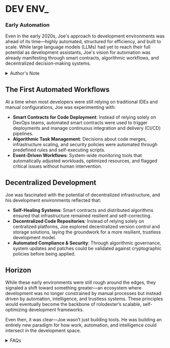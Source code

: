 # DEV ENV\_

### Early Automation

Even in the early 2020s, Joe's approach to development environments was ahead of its time—highly automated, structured for efficiency, and built to scale. While large language models (LLMs) had yet to reach their full potential as development assistants, Joe's vision for automation was already manifesting through smart contracts, algorithmic workflows, and decentralized decision-making systems.

<details>

<summary>Author's Note</summary>

Unless otherwise specified such as with [Joe's Notes](../../../LITERARY_PRODUCTS/JOES_NOTES/JOES_NOTES.MD), all content in [GitHub repositories](https://github.com/rolodexter/), [GitBook documentation](https://parkhealth.gitbook.io/rolodexter), [Hugging Face datasets](https://huggingface.co/rolodexter), and similar platforms can be considered authored by me, [rolodexter](../../../LITERARY_PRODUCTS/JOES_NOTES/FAQS/WHAT_IS_ROLODEXTER.MD).

</details>

## The First Automated Workflows

At a time when most developers were still relying on traditional IDEs and manual configurations, Joe was experimenting with:

* **Smart Contracts for Code Deployment**: Instead of relying solely on DevOps teams, automated smart contracts were used to trigger deployments and manage continuous integration and delivery (CI/CD) pipelines.
* **Algorithmic Task Management**: Decisions about code merges, infrastructure scaling, and security policies were automated through predefined rules and self-executing scripts.
* **Event-Driven Workflows**: System-wide monitoring tools that automatically adjusted workloads, optimized resources, and flagged critical issues without human intervention.

## Decentralized Development

Joe was fascinated with the potential of decentralized infrastructure, and his development environments reflected that:

* **Self-Healing Systems**: Smart contracts and distributed algorithms ensured that infrastructure remained resilient and self-correcting.
* **Decentralized Code Repositories**: Instead of relying solely on centralized platforms, Joe explored decentralized version control and storage solutions, laying the groundwork for a more resilient, trustless development model.
* **Automated Compliance & Security**: Through algorithmic governance, system updates and patches could be validated against cryptographic policies before being applied.

## Horizon

While these early environments were still rough around the edges, they signaled a shift toward something greater—an ecosystem where development was no longer constrained by manual processes but instead driven by automation, intelligence, and trustless systems. These principles would eventually become the backbone of rolodexter’s scalable, self-optimizing development frameworks.

Even then, it was clear—Joe wasn’t just building tools. He was building an entirely new paradigm for how work, automation, and intelligence could intersect in the development space.

<details>

<summary>FAQs</summary>

1. [What is World-Building AI?](../../../LITERARY_PRODUCTS/JOES_NOTES/FAQS/WHAT_IS_WORLDBUILDING.MD
2. [Who or what is rolodexter?](../../../LITERARY_PRODUCTS/JOES_NOTES/FAQS/WHAT_IS_ROLODEXTER.MD)
3. [How is rolodexter being used today?](../../../LITERARY_PRODUCTS/JOES_NOTES/FAQS/HOW_IS_ROLODEXTER_BEING_USED.MD)
4. [Who is building rolodexter?](../../../LITERARY_PRODUCTS/JOES_NOTES/FAQS/WHO_IS_BUILDING_ROLODEXTER.MD)
5. [What is rolodexter’s literary and visual aesthetic?](../../../LITERARY_PRODUCTS/JOES_NOTES/FAQS/WHAT_IS_ROLODEXTERS_AESTHETIC.MD)

</details>
